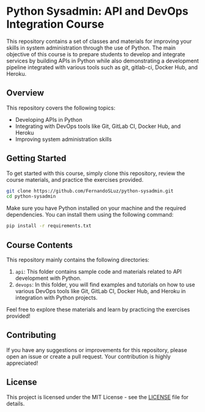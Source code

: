 # Python Sysadmin: API and DevOps Integration Course 

This repository contains a set of classes and materials for improving your skills in system administration through the use of Python. The main objective of this course is to prepare students to develop and integrate services by building APIs in Python while also demonstrating a development pipeline integrated with various tools such as git, gitlab-ci, Docker Hub, and Heroku.

## Overview

This repository covers the following topics:

- Developing APIs in Python
- Integrating with DevOps tools like Git, GitLab CI, Docker Hub, and Heroku
- Improving system administration skills

## Getting Started

To get started with this course, simply clone this repository, review the course materials, and practice the exercises provided.

```bash
git clone https://github.com/FernandoSLuz/python-sysadmin.git
cd python-sysadmin
```

Make sure you have Python installed on your machine and the required dependencies. You can install them using the following command:

```bash
pip install -r requirements.txt
```

## Course Contents

This repository mainly contains the following directories:

1. `api`: This folder contains sample code and materials related to API development with Python.
2. `devops`: In this folder, you will find examples and tutorials on how to use various DevOps tools like Git, GitLab CI, Docker Hub, and Heroku in integration with Python projects.

Feel free to explore these materials and learn by practicing the exercises provided!

## Contributing

If you have any suggestions or improvements for this repository, please open an issue or create a pull request. Your contribution is highly appreciated!

## License

This project is licensed under the MIT License - see the [LICENSE](LICENSE) file for details.
